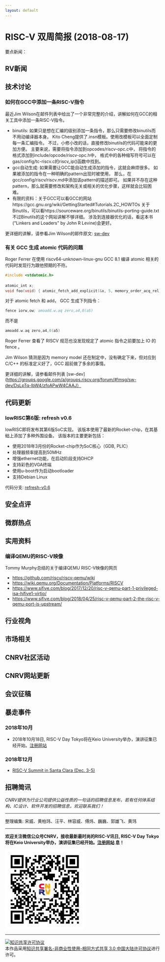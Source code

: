 ```yaml
---
layout: default
---
```


# RISC-V 双周简报 (2018-08-17)

要点新闻：


## RV新闻


## 技术讨论

### 如何在GCC中添加一条RISC-V指令

最近Jim Wilson在邮件列表中给出了一个非常完整的介绍，讲解如何在GCC的相关工具中添加一条RISC-V指令。

- binutils: 如果只是想在汇编的级别添加一条指令，那么只需要修改binutils而不用动编译器本身。
  Kito Cheng提供了.insn模板。使用改模板可以全面定制每一条汇编指令。
  不过，小修小改的话，直接修改binutils的代码可能来的更加方便。
  主要来说，需要将指令添加到opcodes/riscv-opc.c中，
  将指令的格式添加到include/opcode/riscv-opc.h中，
  格式中的各种缩写符号可以在gas/config/tc-riscv.c的riscv_ip()函数中找到。
- gcc自动生成: 如果需要让GCC能自动生成添加的指令，这就会麻烦很多。
  如果被添加的指令在一种明确的pattern出现时被使用，
  那么，在gcc/config/riscv/riscv.md中添加该pattern的描述即可。
  如果并不存在这种pattern，那么就需要修改和架构无关或相关的优化步骤，这样就会比较困难。
- 有限的资料：关于GCC可以看GCC的网站https://gcc.gnu.org/wiki/GettingStarted#Tutorials.2C_HOWTOs
  关于Binutils，可以看https://sourceware.org/binutils/binutils-porting-guide.txt
  不过Binutils的这个网站讲解不够详细。
  涉及到连接器优化的话，看这本书("Linkers and Loaders" by John R Levine)会更好。

更详细的讲解，请参看Jim Wilson的邮件原文: [sw-dev](https://groups.google.com/a/groups.riscv.org/d/msg/sw-dev/sL_OHXYj3LY/Gsm6sBc9BQAJ)

### 有关 GCC 生成 atomic 代码的问题

Roger Ferrer 在使用  riscv64-unknown-linux-gnu GCC 8.1 编译 atomic 相关的代码时发现行为跟他预期的不符。

```c
#include <stdatomic.h>

atomic_int x;
void foo(void) { atomic_fetch_add_explicit(&x, 5, memory_order_acq_rel); }
```

对于 atomic fetch 和 add， GCC 生成下列指令：

```asm
fence iorw,ow; amoadd.w.aq zero,a4,0(a5) 
```
而不是 

```asm
amoadd.w.aq zero,a4,0(a5) 
```

Roger Ferrer 查看了 RISCV 规范也没发现规定了 atomic 指令之前要加上 IO 的 fence 。

Jim Wilson 猜测是因为 memory model 还在制定中，没有确定下来，但对应到 C/C++ 的标准定义好了，GCC 超前做了多余的事情。

更详细的讲解，请参看邮件列表  [sw-dev](https://groups.google.com/a/groups.riscv.org/forum/#!msg/sw-dev/DsLpTq-IbW4/zfoAPwW4CAAJ）

## 代码更新

### lowRISC第6版: refresh v0.6

lowRISC即将发布其第6版SoC实现。
该版本使用了最新的Rocket-chip，在其基础上添加了多种外围设备。
该版本的主要更新包括：

- 使用2018年3月份的Rocket-chip作为SoC核心（GDB, PLIC）
- 处理器频率提高到50MHz
- 增强ethernet功能，在启动阶段支持DHCP
- 支持彩色的VGA终端
- 使用u-boot作为启动bootloader
- 支持Debian Linux

代码分支: [refresh-v0.6](https://github.com/lowRISC/lowrisc-chip/releases/tag/v0.6-rc1)

## 安全点评

## 微群热点

## 实用资料

### 编译QEMU的RISC-V映像

Tommy Murphy总结的关于编译QEMU RISC-V映像的网页

- https://github.com/riscv/riscv-qemu/wiki
- https://wiki.qemu.org/Documentation/Platforms/RISCV
- https://www.sifive.com/blog/2017/12/20/risc-v-qemu-part-1-privileged-isa-hifive1-virtio/
- https://www.sifive.com/blog/2018/04/25/risc-v-qemu-part-2-the-risc-v-qemu-port-is-upstream/

## 行业视角

## 市场相关


## CNRV社区活动

## CNRV网站更新

## 会议征稿


## 暴走事件

### 2018年10月

- 2018年10月18日, RISC-V Day Tokyo将在Keio University举办，演讲征集已经开始。[注册网站](https://tmt.knect365.com/risc-v-day-tokyo/)

### 2018年12月

- [RISC-V Summit in Santa Clara (Dec. 3-5)](http://cts.businesswire.com/ct/CT?id=smartlink&url=https%3A%2F%2Ftmt.knect365.com%2Frisc-v-summit%2F&esheet=51792917&newsitemid=20180423005251&lan=en-US&anchor=RISC-V+Summit+in+Santa+Clara&index=4&md5=88ca965085b5b1b9b6ea996333f27e44)

## 招聘简讯

_CNRV提供为行业公司提供公益性质的一句话的招聘信息发布，若有任何体系结构、IC设计、软件开发的招聘信息，欢迎联系我们！_

----

整理编集: 宋威、黄柏玮、汪平、林容威、傅炜、巍巍、郭雄飞、黄玮


----

**欢迎关注微信公众号CNRV，接收最新最时尚的RISC-V讯日, RISC-V Day Tokyo将在Keio University举办，演讲征集已经开始。[注册网站](https://tmt.knect365.com/risc-v-day-tokyo/)
息！**

![CNRV微信公众号](/assets/images/cnrv_qr.png)

----

<a rel="license" href="http://creativecommons.org/licenses/by-nc-sa/3.0/cn/"><img alt="知识共享许可协议" style="border-width:0" src="https://i.creativecommons.org/l/by-nc-sa/3.0/cn/80x15.png" /></a><br />本作品采用<a rel="license" href="http://creativecommons.org/licenses/by-nc-sa/3.0/cn/">知识共享署名-非商业性使用-相同方式共享 3.0 中国大陆许可协议</a>进行许可。

